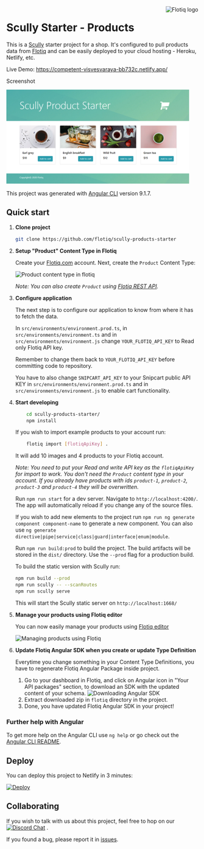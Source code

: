 <a href="https://flotiq.com/">
    <img src="https://editor.flotiq.com/fonts/fq-logo.svg" alt="Flotiq logo" title="Flotiq" align="right" height="60" />
</a>

Scully Starter - Products
========================

This is a [Scully](https://scully.io/) starter project for a shop. It's configured to pull products data from [Flotiq](https://flotiq.com) and can be easily deployed to your cloud hosting - Heroku, Netlify, etc.

Live Demo: https://competent-visvesvaraya-bb732c.netlify.app/

Screenshot

<img src="https://github.com/flotiq/scully-products-starter/raw/master/docs/flotiq-starter-products.png" width=480 />

This project was generated with [Angular CLI](https://github.com/angular/angular-cli) version 9.1.7.

## Quick start

1. **Clone project**

    ```bash
   git clone https://github.com/flotiq/scully-products-starter
   ```

1. **Setup "Product" Content Type in Flotiq**

   Create your [Flotiq.com](https://flotiq.com) account. Next, create the `Product` Content Type:

   ![Product content type in flotiq](docs/create-definition.png)
    
   _Note: You can also create `Product` using [Flotiq REST API](https://flotiq.com/docs/API/)._ 

1. **Configure application**
    
    The next step is to configure our application to know from where it has to fetch the data.
    
    In `src/environments/environment.prod.ts`, in `src/environments/environment.ts` and in `src/environments/environment.js` change `YOUR_FLOTIQ_API_KEY` to Read only Flotiq API key.
    
    Remember to change them back to `YOUR_FLOTIQ_API_KEY` before committing code to repository.
    
    You have to also change `SNIPCART_API_KEY` to your Snipcart public API KEY in `src/environments/environment.prod.ts` and in `src/environments/environment.js` to enable cart functionality.
    
1.  **Start developing**

    ```sh
        cd scully-products-starter/
        npm install
    ```
    If you wish to import example products to your account run:
            
    ```sh
        flotiq import [flotiqApiKey] .
    ```
    
    It will add 10 images and 4 products to your Flotiq account.
        
    _Note: You need to put your Read and write API key as the `flotiqApiKey` for import to work. You don't need the `Product` content type in your account. If you already have products with ids `product-1`, `product-2`, `product-3` and `product-4` they will be overwritten._

    Run `npm run start` for a dev server. Navigate to `http://localhost:4200/`. The app will automatically reload if you change any of the source files.
    
    If you wish to add new elements to the project run `npm run ng generate component component-name` to generate a new component. You can also use `ng generate directive|pipe|service|class|guard|interface|enum|module`.

    Run `npm run build:prod` to build the project. The build artifacts will be stored in the `dist/` directory. Use the `--prod` flag for a production build.
    
    To build the static version with Scully run:
    
    ```sh
    npm run build --prod
    npm run scully -- --scanRoutes
    npm run scully serve
    ```
    
    This will start the Scully static server on `http://localhost:1668/`

1. **Manage your products using Flotiq editor**
      
    You can now easily manage your products using [Flotiq editor](https://editor.flotiq.com)
    
    ![Managing products using Flotiq](docs/manage-products.png)

1. **Update Flotiq Angular SDK when you create or update Type Definition**

    Everytime you change something in your Content Type Definitions, you have to regenerate Flotiq Angular Package inside project.
    1. Go to your dashboard in Flotiq, and click on Angular icon in "Your API packages" section, to download an SDK with the updated content of your schema.
    ![Downloading Angular SDK](docs/Dashboard-package.png)
    2. Extract downloaded zip in `flotiq` directory in the project.
    3. Done, you have updated Flotiq Angular SDK in your project!

### Further help with Angular

To get more help on the Angular CLI use `ng help` or go check out the [Angular CLI README](https://github.com/angular/angular-cli/blob/master/README.md).

## Deploy

  You can deploy this project to Netlify in 3 minutes:
  
  [![Deploy](https://www.netlify.com/img/deploy/button.svg)](https://app.netlify.com/start/deploy?repository=https://github.com/flotiq/scully-products-starter)


## Collaborating

   If you wish to talk with us about this project, feel free to hop on our [![Discord Chat](https://img.shields.io/discord/682699728454025410.svg)](https://discord.gg/FwXcHnX) .
   
   If you found a bug, please report it in [issues](https://github.com/flotiq/scully-products-starter/issues).
